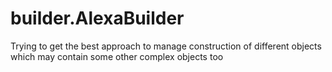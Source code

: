 # builder.AlexaBuilder
Trying to get the best approach to manage construction of different objects which may contain some other complex objects too
